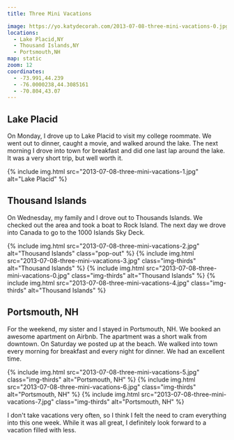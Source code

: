 ```yaml
---
title: Three Mini Vacations

image: https://yo.katydecorah.com/2013-07-08-three-mini-vacations-0.jpg
locations:
  - Lake Placid,NY
  - Thousand Islands,NY
  - Portsmouth,NH
map: static
zoom: 12
coordinates:
  - -73.991,44.239
  - -76.0000238,44.3085161
  - -70.804,43.07
---
```


## Lake Placid

On Monday, I drove up to Lake Placid to visit my college roommate. We went out to dinner, caught a movie, and walked around the lake. The next morning I drove into town for breakfast and did one last lap around the lake. It was a very short trip, but well worth it.

<div class="photos">
{% include img.html src="2013-07-08-three-mini-vacations-1.jpg"  alt="Lake Placid" %}
</div>

## Thousand Islands

On Wednesday, my family and I drove out to Thousands Islands. We checked out the area and took a boat to Rock Island. The next day we drove into Canada to go to the 1000 Islands Sky Deck.

<div class="photos">
{% include img.html src="2013-07-08-three-mini-vacations-2.jpg"  alt="Thousand Islands" class="pop-out" %}
{% include img.html src="2013-07-08-three-mini-vacations-3.jpg" class="img-thirds" alt="Thousand Islands" %}
{% include img.html src="2013-07-08-three-mini-vacations-0.jpg" class="img-thirds" alt="Thousand Islands" %}
{% include img.html src="2013-07-08-three-mini-vacations-4.jpg" class="img-thirds" alt="Thousand Islands" %}
</div>

## Portsmouth, NH

For the weekend, my sister and I stayed in Portsmouth, NH. We booked an awesome apartment on Airbnb. The apartment was a short walk from downtown. On Saturday we posted up at the beach. We walked into town every morning for breakfast and every night for dinner. We had an excellent time.

<div class="photos">
{% include img.html src="2013-07-08-three-mini-vacations-5.jpg" class="img-thirds" alt="Portsmouth, NH" %}
{% include img.html src="2013-07-08-three-mini-vacations-6.jpg" class="img-thirds" alt="Portsmouth, NH" %}
{% include img.html src="2013-07-08-three-mini-vacations-7.jpg" class="img-thirds" alt="Portsmouth, NH" %}
</div>

I don't take vacations very often, so I think I felt the need to cram everything into this one week. While it was all great, I definitely look forward to a vacation filled with less.
